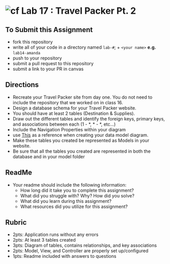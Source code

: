 ![cf](http://i.imgur.com/7v5ASc8.png) Lab 17 : Travel Packer Pt. 2
=====================================

## To Submit this Assignment
- fork this repository
- write all of your code in a directory named `lab-#`; + `<your name>` **e.g.** `lab14-amanda`
- push to your repository
- submit a pull request to this repository
- submit a link to your PR in canvas


## Directions
- Recreate your Travel Packer site from day one. You do not need to include the repository that we worked on in class 16.
- Design a database schema for your Travel Packer website. 
- You should have at least 2 tables (Destination & Supplies). 
- Draw out the different tables and identify the foreign keys, primary keys, and associations between each (1 - *, * - *, etc...)
- Include the Navigation Properties within your diagram 
- use [This](https://docs.microsoft.com/en-us/aspnet/core/data/ef-mvc/complex-data-model) as a reference when creating your data model diagram.
- Make these tables you created be represented as Models in your website.
- Be sure that all the tables you created are represented in both the database and in your model folder

## ReadMe
- Your readme should include the following information:
	- How long did it take you to complete this assignment?
	- What did you struggle with? Why? How did you solve?
	- What did you learn during this assignment?
    - What resources did you utilize for this assignment?

## Rubric
- 2pts: Application runs without any errors
- 2pts: At least 3 tables created
- 3pts: Diagram of tables, contains relationships, and key associations
- 2pts: Model, View, and Controller are properly set up/configured
- 1pts: Readme included with answers to questions
